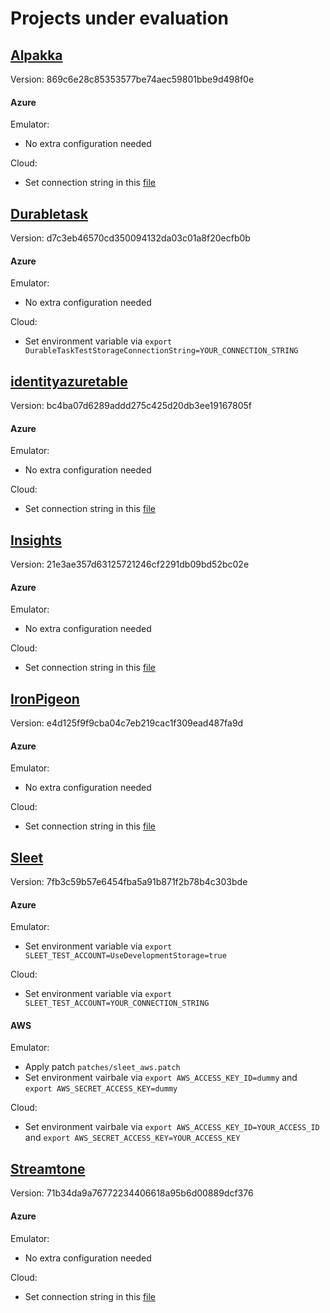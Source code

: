 # Projects under evaluation

## [Alpakka](https://github.com/akkadotnet/Alpakka)
Version: 869c6e28c85353577be74aec59801bbe9d498f0e

#### Azure
Emulator:
- No extra configuration needed

Cloud:
- Set connection string in this [file](https://github.com/akkadotnet/Alpakka/blob/869c6e28c85353577be74aec59801bbe9d498f0e/src/Azure/Akka.Streams.Azure.StorageQueue.Tests/QueueSpecBase.cs#L17)

## [Durabletask](https://github.com/Azure/durabletask)
Version: d7c3eb46570cd350094132da03c01a8f20ecfb0b

#### Azure
Emulator:
- No extra configuration needed

Cloud:
- Set environment variable via `export DurableTaskTestStorageConnectionString=YOUR_CONNECTION_STRING`

## [identityazuretable](https://github.com/dlmelendez/identityazuretable)
Version: bc4ba07d6289addd275c425d20db3ee19167805f

#### Azure
Emulator:
- No extra configuration needed

Cloud:
- Set connection string in this [file](https://github.com/dlmelendez/identityazuretable/blob/bc4ba07d6289addd275c425d20db3ee19167805f/tests/ElCamino.AspNetCore.Identity.AzureTable.Tests/config.json#L16)

## [Insights](https://github.com/NuGet/Insights)
Version: 21e3ae357d63125721246cf2291db09bd52bc02e

#### Azure
Emulator:
- No extra configuration needed

Cloud:
- Set connection string in this [file](https://github.com/NuGet/Insights/blob/21e3ae357d63125721246cf2291db09bd52bc02e/test/Logic.Test/TestSupport/TestSettings.cs#L77-L82)

## [IronPigeon](https://github.com/AArnott/IronPigeon)
Version: e4d125f9f9cba04c7eb219cac1f309ead487fa9d

#### Azure
Emulator:
- No extra configuration needed

Cloud:
- Set connection string in this [file](https://github.com/AArnott/IronPigeon/blob/e4d125f9f9cba04c7eb219cac1f309ead487fa9d/test/IronPigeon.Tests/Providers/AzureBlobStorageTests.cs#L28C55-L28C76) 

## [Sleet](https://github.com/emgarten/Sleet)
Version: 7fb3c59b57e6454fba5a91b871f2b78b4c303bde

#### Azure
Emulator:
- Set environment variable via `export SLEET_TEST_ACCOUNT=UseDevelopmentStorage=true`

Cloud:
- Set environment variable via `export SLEET_TEST_ACCOUNT=YOUR_CONNECTION_STRING`

#### AWS
Emulator:
- Apply patch `patches/sleet_aws.patch`
- Set environment vairbale via `export AWS_ACCESS_KEY_ID=dummy` and `export AWS_SECRET_ACCESS_KEY=dummy`

Cloud:
- Set environment vairbale via `export AWS_ACCESS_KEY_ID=YOUR_ACCESS_ID` and `export AWS_SECRET_ACCESS_KEY=YOUR_ACCESS_KEY` 

## [Streamtone](https://github.com/yevhen/Streamstone)
Version: 71b34da9a76772234406618a95b6d00889dcf376

#### Azure
Emulator:
- No extra configuration needed

Cloud:
- Set connection string in this [file](https://github.com/yevhen/Streamstone/blob/71b34da9a76772234406618a95b6d00889dcf376/Source/Streamstone.Tests/Storage.cs#L66) 
